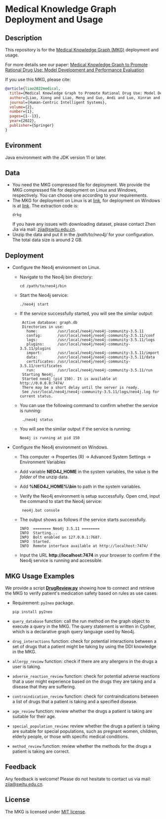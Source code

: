 # Medical Knowledge Graph Deployment and Usage

Description
------
This repository is for the [Medical Knowledge Graph (MKG)](https://link.springer.com/content/pdf/10.1007/s44230-022-00005-z.pdf) deployment and usage. 

For more details see our paper: [Medical Knowledge Graph to Promote Rational Drug Use: Model
Development and Performance Evaluation](https://link.springer.com/content/pdf/10.1007/s44230-022-00005-z.pdf) 

If you use this MKG, please cite:
```bibtex
@article{liao2022medical,
  title={Medical Knowledge Graph to Promote Rational Drug Use: Model Development and Performance Evaluation},
  author={Liao, Xiong and Liao, Meng and Guo, Andi and Luo, Xinran and Li, Ziwei and Chen, Weiyuan and Li, Tianrui and Du, Shengdong and Jia, Zhen},
  journal={Human-Centric Intelligent Systems},
  volume={2},
  number={1},
  pages={1--13},
  year={2022},
  publisher={Springer}
}
```

## Evironment
Java environment with the JDK version 11 or later.

## Data
 - You need the MKG compressed file for deployment. We provide the MKG compressed file for deployment on Linux and Windows, respectively. You can choose one according to your requirements. 
 - The MKG for deployment on Linux is at [link](https://pan.baidu.com/s/1dZ9e5j_qLoLS392MwHNq2A), for deployment on Windows is at [link](https://pan.baidu.com/s/1k80W9DweCK9LBiGqQthSxg). The extraction code is:
    ```
   drkg
    ```
   If you have any issues with downloading dataset, please contact Zhen Jia via mail: zjia@swjtu.edu.cn. 
-  Unzip the data and put it in the */path/to/neo4j/* for your configuration. The total data size is around 2 GB.

## Deployment
- Configure the Neo4j environment on Linux.
      
     - Navigate to the Neo4j bin directory:
       ```
       cd /path/to/neo4j/bin
       ```
     - Start the Neo4j service:
       ```
       ./neo4j start
       ``` 
     - If the service successfully started, you will see the similar output:
       ```      
        Active database: graph.db
        Directories in use:
          home:         /usr/local/neo4j/neo4j-community-3.5.11
          config:       /usr/local/neo4j/neo4j-community-3.5.11/conf
          logs:         /usr/local/neo4j/neo4j-community-3.5.11/logs
          plugins:      /usr/local/neo4j/neo4j-community-3.5.11/plugins
          import:       /usr/local/neo4j/neo4j-community-3.5.11/import
          data:         /usr/local/neo4j/neo4j-community-3.5.11/data
          certificates: /usr/local/neo4j/neo4j-community-3.5.11/certificates
          run:          /usr/local/neo4j/neo4j-community-3.5.11/run
        Starting Neo4j.
        Started neo4j (pid 150). It is available at http://0.0.0.0:7474/
        There may be a short delay until the server is ready.
        See /usr/local/neo4j/neo4j-community-3.5.11/logs/neo4j.log for current status.
       ``` 
    - You can use the following command to confirm whether the service is running: 
      ```
       ./neo4j status
      ``` 
    - You will see the similar output if the service is running:     
      ``` 
      Neo4j is running at pid 150
      ``` 
 - Configure the Neo4j environment on Windows.
   
    - This computer → Properties (R) → Advanced System Settings → Environment Variables

    - Add variable **NEO4J_HOME** in the system variables, the value is the *folder* of the unzip data.

    - Add **%NEO4J_HOME%\bin** to path in the system variables.
   
    - Verify the Neo4j environment is setup successfully. Open cmd, input the command to start the Neo4j service:
   
      ```
       neo4j.bat console
       ```
   
    - The output shows as follows if the service starts successfully.

      ```
      INFO  ======== Neo4j 3.5.11 ========
      INFO  Starting...
      INFO  Bolt enabled on 127.0.0.1:7687.
      INFO  Started.
      INFO  Remote interface available at http://localhost:7474/
      ```
 
   - Input the URL **http://localhost:7474** in your browser to confirm if the Neo4j service is running and accessible.
   
 
## MKG Usage Examples

We provide a script **[DrugReview.py](mkg_usage/DrugReview.py)** showing how to connect and retrieve the MKG to verify patient's medication safety based on rules as use cases. 
 - Requirement: `py2neo` package.
     ```
     pip install py2neo
     ```

- `query_database` function: call the run method on the graph object to execute a query in the MKG. The query statement is written in Cypher, which is a declarative graph query language used by Neo4j.


- `drug_interactions` function: check for potential interactions between a set of drugs that a patient might be taking by using the DDI knowledge in the MKG.


- `allergy_review` function: check if there are any allergens in the drugs a user is taking.


-  `adverse_reaction_review` function: check for potential adverse reactions that a user might experience based on the drugs they are taking and a disease that they are suffering.


-  `contraindication_review` function: check for contraindications between a list of drugs that a patient is taking and a specified disease.


-  `age_review` function: review whether the drugs a patient is taking are suitable for their age.


-  `special_population_review`: review whether the drugs a patient is taking are suitable for special populations, such as pregnant women, children, elderly people, or those with specific medical conditions.


-  `method_review` function: review whether the methods for the drugs a patient is taking are correct.


## Feedback
Any feedback is welcome! Please do not hesitate to contact us via mail: zjia@swjtu.edu.cn.

## License
The MKG is licensed under [MIT license](LICENSE).